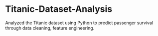 # Titanic-Dataset-Analysis
Analyzed the Titanic dataset using Python to predict passenger survival through data cleaning, feature engineering.
